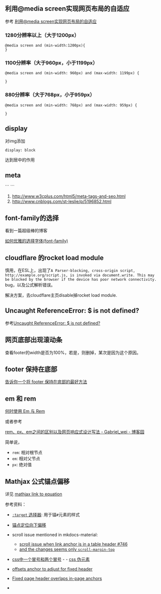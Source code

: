 ## 利用@media screen实现网页布局的自适应

参考 [利用@media screen实现网页布局的自适应](http://www.cnblogs.com/xcxc/p/4531846.html)

### 1280分辨率以上（大于1200px）

```
@media screen and (min-width:1200px){
}
```

### 1100分辨率（大于960px，小于1199px）
```
@media screen and (min-width: 960px) and (max-width: 1199px) {

}
```

### 880分辨率（大于768px，小于959px）

```
@media screen and (min-width: 768px) and (max-width: 959px) {

}
```
## display

对img添加
```
display: block
```
达到居中的作用

## meta

<meta name="viewport" content="width=device-width,initial-scale=1,user-scalable=no">
```
<meta name="viewport" content="width=device-width,initial-scale=1,user-scalable=no">
```

1. http://www.w3cplus.com/html5/meta-tags-and-seo.html
2. http://www.cnblogs.com/st-leslie/p/5196852.html

## font-family的选择

看到一篇超级棒的博客

[如何优雅的选择字体(font-family)](https://segmentfault.com/a/1190000006110417)

## cloudflare 的rocket load module
慎用，在ESL上，出现了`A Parser-blocking, cross-origin script, http://example.org/script.js, is invoked via document.write. This may be blocked by the browser if the device has poor network connectivity.` bug，以及公式解析错误。

解决方案，去cloudflare主页disable掉rocket load module.

## Uncaught ReferenceError: $ is not defined?

参考[Uncaught ReferenceError: $ is not defined?](https://stackoverflow.com/questions/2075337/uncaught-referenceerror-is-not-defined?page=1&tab=votes#tab-top)

## 网页底部出现滚动条

查看footer的width是否为100%，若是，则删掉，某次是因为这个原因。

## footer 保持在底部

[告诉你一个将 footer 保持在底部的最好方法](https://www.jianshu.com/p/4896e6936ce3)

## em 和 rem

[何时使用 Em 与 Rem](https://www.w3cplus.com/css/when-to-use-em-vs-rem.html)

或者参考

[rem、px、em之间的区别以及网页响应式设计写法 - Gabriel_wei - 博客园](https://www.cnblogs.com/Gabriel-Wei/p/6180554.html)

简单说，

- `rem`: 相对根节点
- `em`: 相对父节点
- `px`: 绝对值

## Mathjax 公式锚点偏移

详见 [mathjax link to equation](https://github.com/szcf-weiya/ESL-CN/issues/173)

参考资料：

- [`:target` 选择器](https://www.runoob.com/cssref/sel-target.html): 用于锚`#`元素的样式
- [锚点定位向下偏移](https://www.cnblogs.com/shenjp/p/11088344.html)
- scroll issue mentioned in mkdocs-material:
  - [scroll issue when link anchor is in a table header #746](https://github.com/squidfunk/mkdocs-material/issues/746)
  - [and the changes seems only `scroll-margin-top`](https://github.com/squidfunk/mkdocs-material/blob/9a0c3e9094256a41d695da00afca733201406f43/src/assets/stylesheets/extensions/_permalinks.scss)
- [css中一个冒号和两个冒号](https://zhuanlan.zhihu.com/p/161187023)  - - [css 伪元素](https://www.runoob.com/css/css-pseudo-elements.html)
- [offsets anchor to adjust for fixed header](https://stackoverflow.com/questions/10732690/offsetting-an-html-anchor-to-adjust-for-fixed-header)
- [Fixed page header overlaps in-page anchors](https://stackoverflow.com/questions/4086107/fixed-page-header-overlaps-in-page-anchors)


-

